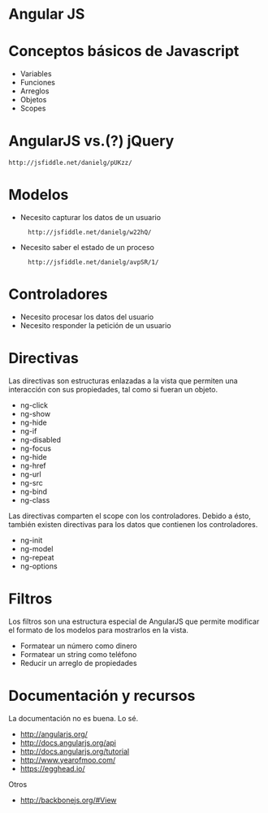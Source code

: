 # Angular JS

# Conceptos básicos de Javascript

* Variables
* Funciones
* Arreglos
* Objetos
* Scopes

# AngularJS vs.(?) jQuery
    http://jsfiddle.net/danielg/pUKzz/

# Modelos

* Necesito capturar los datos de un usuario

        http://jsfiddle.net/danielg/w22hQ/

* Necesito saber el estado de un proceso

        http://jsfiddle.net/danielg/avpSR/1/

# Controladores

* Necesito procesar los datos del usuario
* Necesito responder la petición de un usuario

# Directivas

Las directivas son estructuras enlazadas a la vista que permiten una
interacción con sus propiedades, tal como si fueran un objeto.

* ng-click
* ng-show
* ng-hide
* ng-if
* ng-disabled
* ng-focus
* ng-hide
* ng-href
* ng-url
* ng-src
* ng-bind
* ng-class

Las directivas comparten el scope con los controladores. Debido a ésto,
también existen directivas para los datos que contienen los controladores.

* ng-init
* ng-model
* ng-repeat
* ng-options

# Filtros

Los filtros son una estructura especial de AngularJS que permite modificar el
formato de los modelos para mostrarlos en la vista.

* Formatear un número como dinero
* Formatear un string como teléfono
* Reducir un arreglo de propiedades

# Documentación y recursos

La documentación no es buena. Lo sé.

* http://angularjs.org/
* http://docs.angularjs.org/api
* http://docs.angularjs.org/tutorial
* http://www.yearofmoo.com/
* https://egghead.io/

Otros

* http://backbonejs.org/#View
